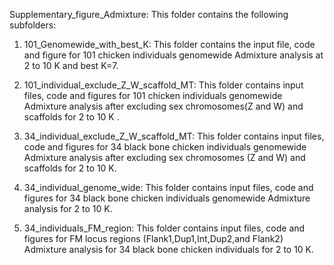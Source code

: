 Supplementary_figure_Admixture: This folder contains the following subfolders:

1. 101_Genomewide_with_best_K: This folder contains the input file, code and figure for 101 chicken individuals genomewide Admixture analysis at 2 to 10 K and best K=7.

2. 101_individual_exclude_Z_W_scaffold_MT: This folder contains input files, code and figures for 101 chicken individuals genomewide Admixture analysis after excluding sex chromosomes(Z and W) and scaffolds for 2 to 10 K .

3. 34_individual_exclude_Z_W_scaffold_MT: This folder contains input files, code and figures for 34 black bone chicken individuals genomewide Admixture analysis after excluding sex chromosomes (Z and W) and scaffolds for 2 to 10 K.

4. 34_individual_genome_wide: This folder contains input files, code and figures for 34 black bone chicken individuals genomewide Admixture analysis for 2 to 10 K.

5. 34_individuals_FM_region: This folder contains input files, code and figures for FM locus regions (Flank1,Dup1,Int,Dup2,and Flank2) Admixture analysis for 34 black bone chicken individuals for 2 to 10 K.
